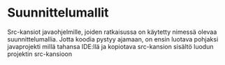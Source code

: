 # Suunnittelumallit
 
Src-kansiot javaohjelmille, joiden ratkaisussa on käytetty nimessä olevaa suunnittelumallia. Jotta koodia pystyy ajamaan, on ensin luotava pohjaksi javaprojekti millä tahansa IDE:llä ja kopiotava src-kansion sisältö luodun projektin src-kansioon
